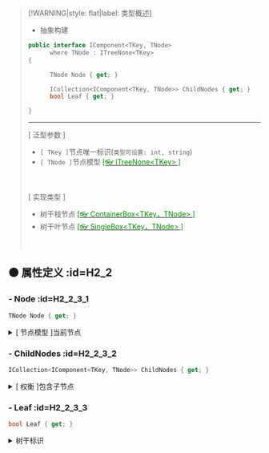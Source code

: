 <br/>



>[!WARNING|style: flat|label: 类型概述]
>
>- 抽象构建
>
>```csharp
>public interface IComponent<TKey, TNode>
>       where TNode : ITreeNone<TKey>
>{
>
>       TNode Node { get; }
>
>       ICollection<IComponent<TKey, TNode>> ChildNodes { get; }
>       bool Leaf { get; }
>
>}
>
>
>```
>
>---
>
>[ 泛型参数 ]
>
>- `[ TKey ]`节点唯一标识(`类型可设置: int, string`)
>- `[ TNode ]`节点模型 [<span style='color:#008B00'>[👓 ITreeNone\<TKey> ]</span>](i1.0.0 ':target=_blank')
>
><br/>
>
>[ 实现类型 ]
>
>- 树干枝节点 [<span style='color:#008B00'>[👓 ContainerBox\<TKey，TNode> ]</span>](c1.0.0 ':target=_blank')
>- 树干叶节点 [<span style='color:#008B00'>[👓 SingleBox\<TKey，TNode> ]</span>](c2.0.0 ':target=_blank')
>
><br/>

## 🟠 属性定义 :id=H2_2

### - <span class='spProp'>Node</span>  :id=H2_2_3_1

```csharp
TNode Node { get; }
```

<details><summary class='spSummary'>[ 节点模型 ]当前节点</summary> 
<!-- start -->    



>**属性值**
>
>- `[ TNode ]`节点模型
>
> <br/>



<!-- end --> 
</details>

### - <span class='spProp'>ChildNodes</span>  :id=H2_2_3_2

```csharp
ICollection<IComponent<TKey, TNode>> ChildNodes { get; }
```

<details><summary class='spSummary'>[ 权衡 ]包含子节点</summary> 
<!-- start -->    


>**属性值**
>
>- `[ ICollection<IComponent<TKey, TNode>> ]`
>
>  <br/>



<!-- end --> 
</details>

### - <span class='spProp'>Leaf</span>  :id=H2_2_3_3

```csharp
bool Leaf { get; }
```

<details><summary class='spSummary'>树干标识</summary> 
<!-- start -->    


>**属性值**
>
>- `[ bool]`<span style='color:red'>类型包含</span>(`false: 枝节点, true: 叶子节点`)
>
>  <br/>



<!-- end --> 
</details>


